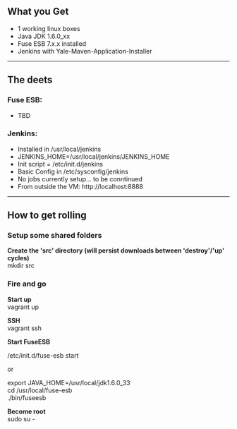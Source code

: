 ## What you Get
- 1 working linux boxes
- Java JDK 1.6.0_xx
- Fuse ESB 7.x.x installed
- Jenkins with Yale-Maven-Application-Installer


---

## The deets
### Fuse ESB:  
- TBD  

### Jenkins:
- Installed in /usr/local/jenkins
- JENKINS_HOME=/usr/local/jenkins/JENKINS_HOME
- Init script = /etc/init.d/jenkins
- Basic Config in /etc/sysconfig/jenkins
- No jobs currently setup... to be conntinued
- From outside the VM: http://localhost:8888

---

## How to get rolling  

### Setup some shared folders  

**Create the 'src' directory (will persist downloads between 'destroy'/'up' cycles)**  
mkdir src    

### Fire and go  

**Start up**  
vagrant up  
  
**SSH**  
vagrant ssh  
  
**Start FuseESB**  
  
/etc/init.d/fuse-esb start  

or  
  
export JAVA_HOME=/usr/local/jdk1.6.0_33  
cd /usr/local/fuse-esb  
./bin/fuseesb  
  
**Become root**  
sudo su - 
